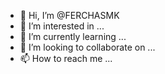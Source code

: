 - 👋 Hi, I’m @FERCHASMK
- 👀 I’m interested in ...
- 🌱 I’m currently learning ...
- 💞️ I’m looking to collaborate on ...
- 📫 How to reach me ...

<!---
FERCHASMK/FERCHASMK is a ✨ special ✨ repository because its `README.md` (this file) appears on your GitHub profile.
You can click the Preview link to take a look at your changes.
--->
